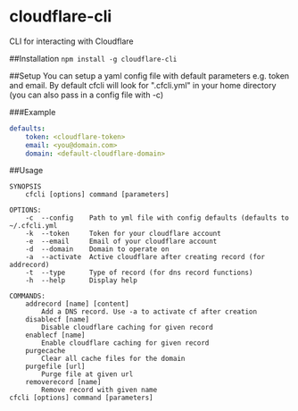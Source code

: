 cloudflare-cli
==============

CLI for interacting with Cloudflare

##Installation
`npm install -g cloudflare-cli`

##Setup
You can setup a yaml config file with default parameters e.g. token and email.
By default cfcli will look for ".cfcli.yml" in your home directory (you can also pass in a config file with -c)

###Example 
```yaml
defaults:
    token: <cloudflare-token>
    email: <you@domain.com>
    domain: <default-cloudflare-domain>
```

##Usage
```
SYNOPSIS
    cfcli [options] command [parameters]

OPTIONS:
    -c  --config    Path to yml file with config defaults (defaults to ~/.cfcli.yml
    -k  --token     Token for your cloudflare account
    -e  --email     Email of your cloudflare account
    -d  --domain    Domain to operate on
    -a  --activate  Active cloudflare after creating record (for addrecord)
    -t  --type      Type of record (for dns record functions)
    -h  --help      Display help

COMMANDS:
    addrecord [name] [content]
        Add a DNS record. Use -a to activate cf after creation
    disablecf [name]
        Disable cloudflare caching for given record
    enablecf [name]
        Enable cloudflare caching for given record
    purgecache
        Clear all cache files for the domain
    purgefile [url]
        Purge file at given url
    removerecord [name]
        Remove record with given name
cfcli [options] command [parameters]
```
